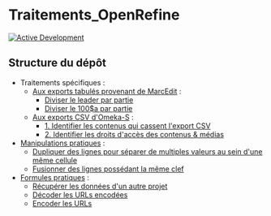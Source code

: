 # Traitements_OpenRefine

[![Active Development](https://img.shields.io/badge/Maintenance%20Level-Actively%20Developed-brightgreen.svg)](https://gist.github.com/cheerfulstoic/d107229326a01ff0f333a1d3476e068d)

## Structure du dépôt

* Traitements spécifiques :
  * [Aux exports tabulés provenant de MarcEdit](./MarcEdit_exports/README.md) :
    * [Diviser le leader par partie](./MarcEdit_exports/README.md#diviser-le-leader-par-partie)
    * [Diviser le 100$a par partie](./MarcEdit_exports/README.md#diviser-le-100a-par-partie)
  * [Aux exports CSV d'Omeka-S](./Omeka/README.md) :
    * [1. Identifier les contenus qui cassent l'export CSV](./Omeka/README.md#1-identifier-les-contenus-qui-cassent-lexport-csv)
    * [2. Identifier les droits d'accès des contenus & médias](./Omeka/README.md#2-identifier-les-droits-daccès-des-contenus--médias)
* [Manipulations pratiques](./manipulations_utiles.md) :
  * [Dupliquer des lignes pour séparer de multiples valeurs au sein d'une même cellule](./manipulations_utiles.md#dupliquer-des-lignes-pour-séparer-de-multiples-valeurs-au-sein-dune-même-cellule)
  * [Fusionner des lignes possédant la même clef](./manipulations_utiles.md#fusionner-des-lignes-possédant-la-même-clef)
* [Formules pratiques](./formules_utiles.md) :
  * [Récupérer les données d'un autre projet](./formules_utiles.md#récupérer-les-données-dun-autre-projet)
  * [Décoder les URLs encodées](./formules_utiles.md#décoder-les-urls-encodées)
  * [Encoder les URLs](./formules_utiles.md#encoder-les-urls)



